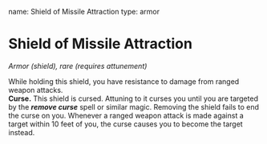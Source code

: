 name: Shield of Missile Attraction
type: armor

# Shield of Missile Attraction 
_Armor (shield), rare (requires attunement)_ 

While holding this shield, you have resistance to damage from ranged weapon attacks.    
**Curse.** This shield is cursed. Attuning to it curses you until you are targeted by the **_remove curse_** spell or similar magic. Removing the shield fails to end the curse on you. Whenever a ranged weapon attack is made against a target within 10 feet of you, the curse causes you to become the target instead. 
